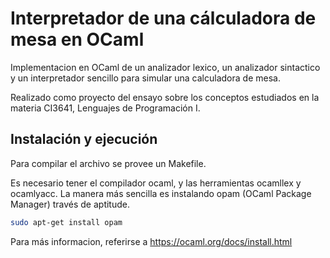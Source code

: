 # Interpretador de una cálculadora de mesa en OCaml

Implementacion en OCaml de un analizador lexico, un analizador sintactico y un interpretador sencillo para simular una calculadora de mesa.

Realizado como proyecto del ensayo sobre los conceptos estudiados en la materia CI3641, Lenguajes de Programación I.

## Instalación y ejecución

Para compilar el archivo se provee un Makefile.

Es necesario tener el compilador ocaml, y las herramientas ocamllex y ocamlyacc. La manera más sencilla es instalando opam (OCaml Package Manager) través de aptitude.

```bash
sudo apt-get install opam
```

Para más informacion, referirse a <https://ocaml.org/docs/install.html>
